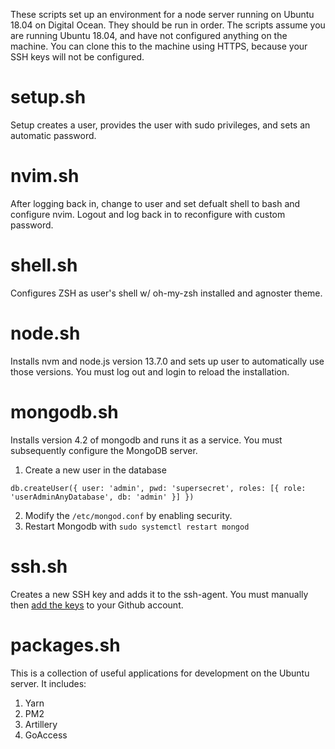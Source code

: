 These scripts set up an environment for a node server running on Ubuntu 18.04 on Digital Ocean. They should be run in order. The scripts assume you are running Ubuntu 18.04, and have not configured anything on the machine. You can clone this to the machine using HTTPS, because your SSH keys will not be configured.

# setup.sh
Setup creates a user, provides the user with sudo privileges, and sets an automatic password.

# nvim.sh
After logging back in, change to user and set defualt shell to bash and configure nvim. Logout and log back in to reconfigure with custom password.

# shell.sh
Configures ZSH as user's shell w/ oh-my-zsh installed and agnoster theme.

# node.sh
Installs nvm and node.js version 13.7.0 and sets up user to automatically use those versions. You must log out and login to reload the installation.

# mongodb.sh
Installs version 4.2 of mongodb and runs it as a service. You must subsequently configure the MongoDB server. 
1. Create a new user in the database
```
db.createUser({ user: 'admin', pwd: 'supersecret', roles: [{ role: 'userAdminAnyDatabase', db: 'admin' }] })
```
2. Modify the `/etc/mongod.conf` by enabling security.
3. Restart Mongodb with `sudo systemctl restart mongod`

# ssh.sh
Creates a new SSH key and adds it to the ssh-agent. You must manually then <a href="https://help.github.com/en/github/authenticating-to-github/adding-a-new-ssh-key-to-your-github-account">add the keys</a> to your Github account.

# packages.sh 
This is a collection of useful applications for development on the Ubuntu server. It includes:
1. Yarn
2. PM2
3. Artillery
3. GoAccess
